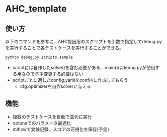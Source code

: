 # AHC_template

## 使い方
以下のコマンドを参考に、AHC提出用のスクリプトを引数で指定してdebug.pyを実行することで各テストケースを実行することができる。

``` bash
python debug.py scripts.sample
```

- scriptには自作したsolve()を含む必要がある、main()はdebug.pyが使用する用なので基本変更する必要はない
- scriptごとに適したconfig.yamlをconf内に作成してもらう
    - cfg.optimizerを自作solverに与える


## 機能
- 複数のテストケースを自動で並列に実行
- optunaでのパラメータ最適化
- mlflowで実験記録、スコアの可視化を保存(予定)